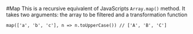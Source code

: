 #Map
This is a recursive equivalent of JavaScripts `Array.map()` method.
It takes two arguments: the array to be filtered and a transformation function

```
map(['a', 'b', 'c'], n => n.toUpperCase()) // ['A', 'B', 'C']
```
